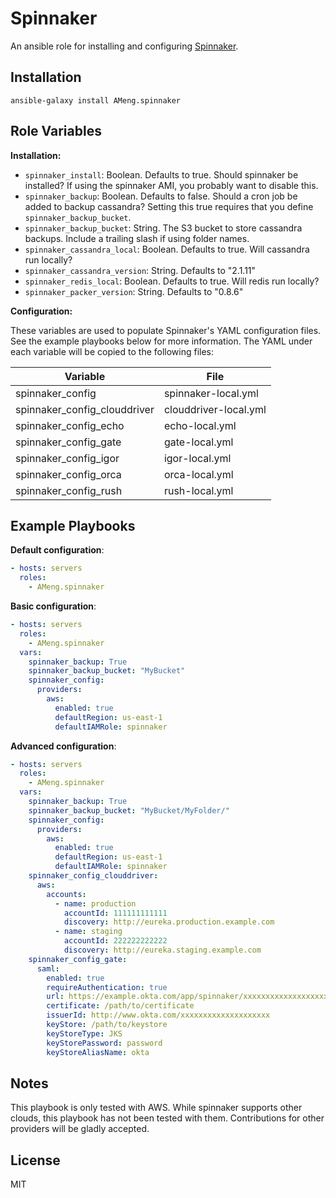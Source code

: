 Spinnaker
=========

An ansible role for installing and configuring [Spinnaker](http://spinnaker.io).

Installation
------------

```
ansible-galaxy install AMeng.spinnaker
```

Role Variables
--------------

**Installation:**

 * `spinnaker_install`: Boolean. Defaults to true. Should spinnaker be
   installed? If using the spinnaker AMI, you probably want to disable this.
 * `spinnaker_backup`: Boolean. Defaults to false. Should a cron job be added
   to backup cassandra? Setting this true requires that you define
   `spinnaker_backup_bucket`.
 * `spinnaker_backup_bucket`: String. The S3 bucket to store cassandra backups.
   Include a trailing slash if using folder names.
 * `spinnaker_cassandra_local`: Boolean. Defaults to true. Will cassandra run
   locally?
 * `spinnaker_cassandra_version`: String. Defaults to "2.1.11"
 * `spinnaker_redis_local`: Boolean. Defaults to true. Will redis run locally?
 * `spinnaker_packer_version`: String. Defaults to "0.8.6"

**Configuration:**

These variables are used to populate Spinnaker's YAML configuration files. See
the example playbooks below for more information. The YAML under each variable
will be copied to the following files:

|  Variable                    | File                  |
|------------------------------|-----------------------|
| spinnaker_config             | spinnaker-local.yml   |
| spinnaker_config_clouddriver | clouddriver-local.yml |
| spinnaker_config_echo        | echo-local.yml        |
| spinnaker_config_gate        | gate-local.yml        |
| spinnaker_config_igor        | igor-local.yml        |
| spinnaker_config_orca        | orca-local.yml        |
| spinnaker_config_rush        | rush-local.yml        |


Example Playbooks
-----------------

**Default configuration**:
```yaml
- hosts: servers
  roles:
    - AMeng.spinnaker
```

**Basic configuration**:
```yaml
- hosts: servers
  roles:
    - AMeng.spinnaker
  vars:
    spinnaker_backup: True
    spinnaker_backup_bucket: "MyBucket"
    spinnaker_config:
      providers:
        aws:
          enabled: true
          defaultRegion: us-east-1
          defaultIAMRole: spinnaker
```

**Advanced configuration**:
```yaml
- hosts: servers
  roles:
    - AMeng.spinnaker
  vars:
    spinnaker_backup: True
    spinnaker_backup_bucket: "MyBucket/MyFolder/"
    spinnaker_config:
      providers:
        aws:
          enabled: true
          defaultRegion: us-east-1
          defaultIAMRole: spinnaker
    spinnaker_config_clouddriver:
      aws:
        accounts:
          - name: production
            accountId: 111111111111
            discovery: http://eureka.production.example.com
          - name: staging
            accountId: 222222222222
            discovery: http://eureka.staging.example.com
    spinnaker_config_gate:
      saml:
        enabled: true
        requireAuthentication: true
        url: https://example.okta.com/app/spinnaker/xxxxxxxxxxxxxxxxxxxx/sso/saml
        certificate: /path/to/certificate
        issuerId: http://www.okta.com/xxxxxxxxxxxxxxxxxxxx
        keyStore: /path/to/keystore
        keyStoreType: JKS
        keyStorePassword: password
        keyStoreAliasName: okta
```

Notes
-----

This playbook is only tested with AWS. While spinnaker supports other clouds,
this playbook has not been tested with them. Contributions for other providers
will be gladly accepted.

License
-------

MIT
